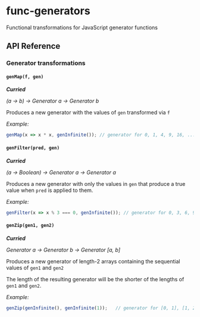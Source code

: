 # func-generators
Functional transformations for JavaScript generator functions

## API Reference

### Generator transformations

#### `genMap(f, gen)`

___Curried___
 
_(a -> b) -> Generator a -> Generator b_
 
Produces a new generator with the values of `gen` transformed via `f`
 
_Example:_

```js
genMap(x => x * x, genInfinite()); // generator for 0, 1, 4, 9, 16, ...
```

#### `genFilter(pred, gen)`

___Curried___

_(a -> Boolean) -> Generator a -> Generator a_

Produces a new generator with only the values in `gen` that produce a true value when `pred` is applied to them.

_Example:_

```js
genFilter(x => x % 3 === 0, genInfinite()); // generator for 0, 3, 6, 9, 12, ...
```

#### `genZip(gen1, gen2)`

___Curried___

_Generator a -> Generator b -> Generator [a, b]_

Produces a new generator of length-2 arrays containing the sequential values of `gen1` and `gen2`

The length of the resulting generator will be the shorter of the lengths of `gen1` and `gen2`.

_Example:_

```js
genZip(genInfinite(), genInfinite(1));   // generator for [0, 1], [1, 2], [2, 3], ...
